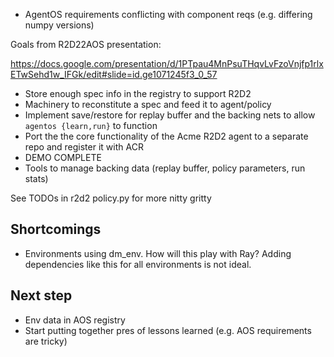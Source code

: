 * AgentOS requirements conflicting with component reqs (e.g. differing numpy versions)


Goals from R2D22AOS presentation: 

https://docs.google.com/presentation/d/1PTpau4MnPsuTHqvLvFzoVnjfp1rlxETwSehd1w_IFGk/edit#slide=id.ge1071245f3_0_57

* Store enough spec info in the registry to support R2D2
* Machinery to reconstitute a spec and feed it to agent/policy
* Implement save/restore for replay buffer and the backing nets to allow `agentos {learn,run}` to function
* Port the the core functionality of the Acme R2D2 agent to a separate repo and register it with ACR
* DEMO COMPLETE
* Tools to manage backing data (replay buffer, policy parameters, run stats)


See TODOs in r2d2 policy.py for more nitty gritty

## Shortcomings

* Environments using dm_env.  How will this play with Ray?  Adding dependencies
  like this for all environments is not ideal.


## Next step

* Env data in AOS registry
* Start putting together pres of lessons learned (e.g. AOS requirements are tricky)
